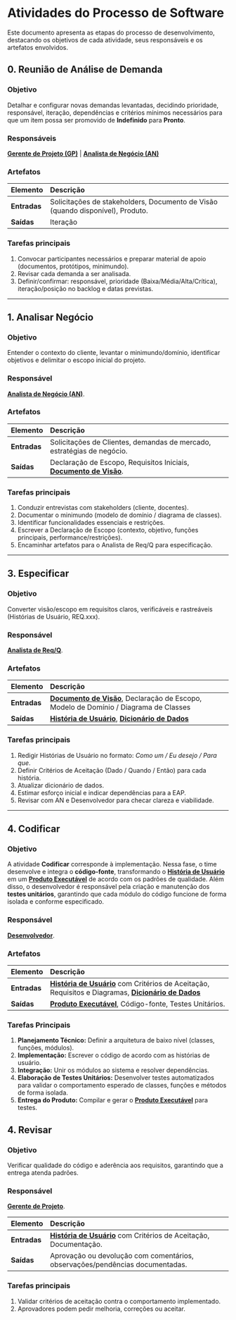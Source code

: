 # Atividades do Processo de Software

Este documento apresenta as etapas do processo de desenvolvimento, destacando os objetivos de cada atividade, seus responsáveis e os artefatos envolvidos.

## 0. Reunião de Análise de Demanda

### Objetivo

Detalhar e configurar novas demandas levantadas, decidindo prioridade, responsável, iteração, dependências e critérios mínimos necessários para que um item possa ser promovido de **Indefinido** para **Pronto**.

### Responsáveis

**[Gerente de Projeto (GP)](papeis.md#gerente-de-projeto-gp)** | **[Analista de Negócio (AN)](papeis.md#analista-de-negócio-an)**

### Artefatos

| Elemento     | Descrição                                                                                                                                                                   |
| :----------- | :-------------------------------------------------------------------------------------------------------------------------------------------------------------------------- |
| **Entradas** | Solicitações de stakeholders, Documento de Visão (quando disponível), Produto.                                                                    |
| **Saídas**   | Iteração |

### Tarefas principais

1. Convocar participantes necessários e preparar material de apoio (documentos, protótipos, minimundo).
2. Revisar cada demanda a ser analisada.
3. Definir/confirmar: responsável, prioridade (Baixa/Média/Alta/Crítica), iteração/posição no backlog e datas previstas.

---

## 1. Analisar Negócio

### Objetivo
Entender o contexto do cliente, levantar o minimundo/domínio, identificar objetivos e delimitar o escopo inicial do projeto.

### Responsável
**[Analista de Negócio (AN)](papeis.md#analista-de-negócio-an)**.

### Artefatos

| Elemento | Descrição |
| :--- | :--- |
| **Entradas** | Solicitações de Clientes, demandas de mercado, estratégias de negócio. |
| **Saídas** | Declaração de Escopo, Requisitos Iniciais, **[Documento de Visão](artefatos.md#1-documento-de-visão)**. |

### Tarefas principais
1. Conduzir entrevistas com stakeholders (cliente, docentes).
2. Documentar o minimundo (modelo de domínio / diagrama de classes).
3. Identificar funcionalidades essenciais e restrições.
4. Escrever a Declaração de Escopo (contexto, objetivo, funções principais, performance/restrições).
5. Encaminhar artefatos para o Analista de Req/Q para especificação. 

---

## 3. Especificar

### Objetivo
Converter visão/escopo em requisitos claros, verificáveis e rastreáveis (Histórias de Usuário, REQ.xxx).

### Responsável
**[Analista de Req/Q](papeis.md#analista-de-reqq-analista-de-requisitos-e-qualidade)**.

### Artefatos

| Elemento | Descrição |
| :--- | :--- |
| **Entradas** | **[Documento de Visão](artefatos.md#1-documento-de-visão)**, Declaração de Escopo, Modelo de Domínio / Diagrama de Classes |
| **Saídas** | **[História de Usuário](artefatos.md#2-história-de-usuário)**, **[Dicionário de Dados](artefatos.md#3-dicionário-de-dados)**|

### Tarefas principais
1. Redigir Histórias de Usuário no formato: *Como um / Eu desejo / Para que*.
2. Definir Critérios de Aceitação (Dado / Quando / Então) para cada história.
4. Atualizar dicionário de dados.
5. Estimar esforço inicial e indicar dependências para a EAP.
6. Revisar com AN e Desenvolvedor para checar clareza e viabilidade.

---

## 4. Codificar

### Objetivo
A atividade **Codificar** corresponde à implementação. Nessa fase, o time desenvolve e integra o **código-fonte**, transformando o **[História de Usuário](artefatos.md#2-história-de-usuário)** em um **[Produto Executável](artefatos.md#3-produto-software-executável)** de acordo com os padrões de qualidade. Além disso, o desenvolvedor é responsável pela criação e manutenção dos **testes unitários**, garantindo que cada módulo do código funcione de forma isolada e conforme especificado.


### Responsável
**[Desenvolvedor](papeis.md#desenvolvedor)**.

### Artefatos

| Elemento | Descrição |
| :--- | :--- |
| **Entradas** | **[História de Usuário](artefatos.md#2-história-de-usuário)** com Critérios de Aceitação, Requisitos e Diagramas, **[Dicionário de Dados](artefatos.md#3-dicionário-de-dados)**|
| **Saídas** | **[Produto Executável](artefatos.md#3-produto-software-executável)**, Código-fonte, Testes Unitários. |

### Tarefas Principais
1. **Planejamento Técnico:** Definir a arquitetura de baixo nível (classes, funções, módulos).  
2. **Implementação:** Escrever o código de acordo com as histórias de usuário.  
3. **Integração:** Unir os módulos ao sistema e resolver dependências.  
5. **Elaboração de Testes Unitários:** Desenvolver testes automatizados para validar o comportamento esperado de classes, funções e métodos de forma isolada.
4. **Entrega do Produto:** Compilar e gerar o **[Produto Executável](artefatos.md#3-produto-software-executável)** para testes.

## 4. Revisar

### Objetivo
Verificar qualidade do código e aderência aos requisitos, garantindo que a entrega atenda padrões.

### Responsável
**[Gerente de Projeto](papeis.md#gerente-de-projeto)**.

| Elemento | Descrição |
| :--- | :--- |
| **Entradas** | **[História de Usuário](artefatos.md#2-história-de-usuário)** com Critérios de Aceitação, Documentação. |
| **Saídas** | Aprovação ou devolução com comentários,  observações/pendências documentadas.|

### Tarefas principais
1. Validar critérios de aceitação contra o comportamento implementado.
2. Aprovadores podem pedir melhoria, correções ou aceitar.